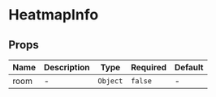 # HeatmapInfo

## Props

<!-- @vuese:HeatmapInfo:props:start -->
|Name|Description|Type|Required|Default|
|---|---|---|---|---|
|room|-|`Object`|`false`|-|

<!-- @vuese:HeatmapInfo:props:end -->


